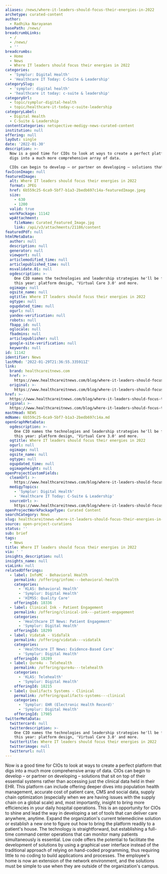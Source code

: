 ```yaml
---
aliases: /news/where-it-leaders-should-focus-their-energies-in-2022
archetype: curated-content
author:
  - Radhika Narayanan
basePath: /news/
breadcrumbLinks:
  - /
  - /news/
  - ''
breadcrumbs:
  - Home
  - News
  - Where IT leaders should focus their energies in 2022
categories:
  - 'Symplur: Digital Health'
  - 'Healthcare IT Today: C-Suite & Leadership'
categorySlug:
  - 'symplur: digital health'
  - 'healthcare it today: c-suite & leadership'
categoryUrl:
  - topic/symplur-digital-health
  - topic/healthcare-it-today-c-suite-leadership
categoryLabel:
  - Digital Health
  - C-Suite & Leadership
contentCategories: netspective-medigy-news-curated-content
institution: null
offering: null
layOut: single
date: '2022-01-30'
description: >-
  Now is a good time for CIOs to look at ways to create a perfect platform that
  digs into a much more comprehensive array of data.

  CIOs can begin to develop – or partner on developing – solutions that s
favIconImage: null
featuredImage:
  alt: Where IT leaders should focus their energies in 2022
  format: JPEG
  href: 6b559c25-6ca9-5bf7-b1a3-2bedb697c14a-featuredImage.jpeg
  size:
    - 630
    - 1200
  valid: true
  workPackage: 11142
  wpAttachment:
    fileName: Curated_Featured_Image.jpg
    link: /api/v3/attachments/21186/content
featuredPdf: null
htmlMetaData:
  author: null
  description: null
  generator: null
  viewport: null
  articlemodified_time: null
  articlepublished_time: null
  msvalidate.01: null
  ogdescription: >-
    One CIO names the technologies and leadership strategies he'll be focused on
    this year: platform design, 'Virtual Care 3.0' and more.
  ogimage: null
  ogsite_name: null
  ogtitle: Where IT leaders should focus their energies in 2022
  ogtype: null
  ogupdated_time: null
  ogurl: null
  yandex-verification: null
  robots: null
  fbapp_id: null
  oglocale: null
  fbadmins: null
  articlepublisher: null
  google-site-verification: null
  keywords: null
id: 11142
identifier: News
lastMod: '2022-01-29T21:36:55.335911Z'
link:
  brand: healthcareitnews.com
  href: >-
    https://www.healthcareitnews.com/blog/where-it-leaders-should-focus-their-energies-2022
  original: >-
    https://www.healthcareitnews.com/blog/where-it-leaders-should-focus-their-energies-2022
href: >-
  https://www.healthcareitnews.com/blog/where-it-leaders-should-focus-their-energies-2022
original: >-
  https://www.healthcareitnews.com/blog/where-it-leaders-should-focus-their-energies-2022
mastHead: NEWS
mdName: 6b559c25-6ca9-5bf7-b1a3-2bedb697c14a.md
openGraphMetaData:
  ogdescription: >-
    One CIO names the technologies and leadership strategies he'll be focused on
    this year: platform design, 'Virtual Care 3.0' and more.
  ogtitle: Where IT leaders should focus their energies in 2022
  ogurl: null
  ogimage: null
  ogsite_name: null
  ogtype: null
  ogupdated_time: null
  ogimageheight: null
openProjectCustomFields:
  cleanUrl: >-
    https://www.healthcareitnews.com/blog/where-it-leaders-should-focus-their-energies-2022
  medigyTopics:
    - 'Symplur: Digital Health'
    - 'Healthcare IT Today: C-Suite & Leadership'
  sourceUrl: >-
    https://www.healthcareitnews.com/blog/where-it-leaders-should-focus-their-energies-2022
openProjectWorkPackageType: Curated Content
searchCategory: News
slug: healthcareitnews-where-it-leaders-should-focus-their-energies-in-2022
source: open-project-curations
status: ''
sub: brief
tags:
  - News
title: Where IT leaders should focus their energies in 2022
via: ' '
insights_description: null
insights_name: null
viaLink: null
relatedOfferings:
  - label: InfoMC - Behavioral Health
    permalink: /offering/infomc---behavioral-health
    categories:
      - 'KLAS: Behavioral Health'
      - 'Symplur: Digital Health'
      - 'HIMSS: Quality Care'
    offeringId: 18336
  - label: Clinical Ink - Patient Engagement
    permalink: /offering/clinical-ink---patient-engagement
    categories:
      - 'Healthcare IT News: Patient Engagement'
      - 'Symplur: Digital Health'
    offeringId: 18299
  - label: Vidatak - VidaTalk
    permalink: /offering/vidatak---vidatalk
    categories:
      - 'Healthcare IT News: Evidence-Based Care'
      - 'Symplur: Digital Health'
    offeringId: 18289
  - label: Qure4u - Telehealth
    permalink: /offering/qure4u---telehealth
    categories:
      - 'KLAS: Telehealth'
      - 'Symplur: Digital Health'
    offeringId: 18215
  - label: Qualifacts Systems - Clinical
    permalink: /offering/qualifacts-systems---clinical
    categories:
      - 'Symplur: EHR (Electronic Health Record)'
      - 'Symplur: Digital Health'
    offeringId: 17985
twitterMetaData:
  twittercard: null
  twitterdescription: >-
    One CIO names the technologies and leadership strategies he'll be focused on
    this year: platform design, 'Virtual Care 3.0' and more.
  twittertitle: Where IT leaders should focus their energies in 2022
  twitterimage: null
  twitterurl: null
---
```

<p>Now is a good time for CIOs to look at ways to create a perfect platform that digs into a much more comprehensive array of data.
CIOs can begin to develop – or partner on developing – solutions that sit on top of their essential systems rather than accessing just the clinical data held in their EHR.
This platform can include offering deeper dives into population health management, accurate cost of patient care, CMS and social data, supply chain optimization (especially when we are having issues with the supply chain on a global scale) and, most importantly, insight to bring more efficiencies in your daily hospital operations.
This is an opportunity for CIOs to shine and lead the way in developing a set of tools that can deliver care anywhere, anytime.
Expand the organization's current telemedicine solution or establish a new one to figure out how to bring the platform readily to a patient's house.
The technology is straightforward, but establishing a full-time command center operations that can monitor many patients simultaneously is essential.
Low code offers the potential to facilitate the development of solutions by using a graphical user interface instead of the traditional approach of relying on hand-coded programming, thus requiring little to no coding to build applications and processes.
The employee's home is now an extension of the network environment, and the solutions must be simple to use when they are outside of the organization's campus.</p>